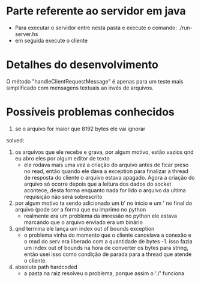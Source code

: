 # Parte referente ao servidor em java

- Para executar o servidor entre nesta pasta e execute o comando: ./run-server.hs
- em seguida execute o cliente


# Detalhes do desenvolvimento

O método "handleClientRequestMessage" é apenas para um teste mais simplificado com mensagens
textuais ao invés de arquivos.

# Possíveis problemas conhecidos

1) se o arquivo for maior que 8192 bytes ele vai ignorar

solved:
1) os arquivos que ele recebe e grava, por algum motivo, estão vazios qnd eu abro eles por algum editor de texto
    - ele rodava mais uma vez a criação do arquivo antes de ficar preso no read, então quando ele dava a exception para
    finalizar a thread de resposta do cliente o arquivo estava apagado. Agora a criação do arquivo só ocorre depois que a
    leitura dos dados do socket acontece, desta forma enquanto nada for lido o arquivo da ultima requisição não será sobrescrito
2) por algum motivo ta sendo adicionado um b' no inicio e um ' no final do arquivo (pode ser a forma que eu imprimo no python
    - realmente era um problema da imressão no python ele estava marcando que o arquivo enviado era um binário
3) qnd termina ele lança um index out of bounds exception
    - o problema vinha do momento que o cliente cancelava a conexão e o read do serv era liberado com a quantidade de bytes -1.
    isso fazia um index out of bounds na hora de converter os bytes para string, então usei isso como condição de parada para
    a thread que atende o cliente.
4) absolute path hardcoded
    - a pasta na raiz resolveu o problema, porque assim o './' funciona